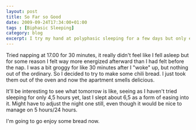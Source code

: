 ```yaml
---
layout: post
title: So Far so Good
date: 2009-09-24T17:34:00+01:00
tags : [Biphasic Sleeping]
category: blog
excerpt: I try my hand at polyphasic sleeping for a few days but only ever mention it twice in a day and then never again.
---
```

Tried napping at 17.00 for 30 minutes, it really didn't feel like I fell asleep but for some reason I felt way more energized afterward than I had felt before the nap. I was a bit groggy for like 30 minutes after I "woke" up, but nothing out of the ordinary. So I decided to try to make some chili bread. I just took them out of the oven and now the apartment smells delicious.

It'll be interesting to see what tomorrow is like, seeing as I haven't tried sleeping for only 4,5 hours yet, last I slept about 6,5 as a form of easing into it. Might have to adjust the night one still, even though it would be nice to manage on 5 hours/24 hours.

I'm going to go enjoy some bread now. 